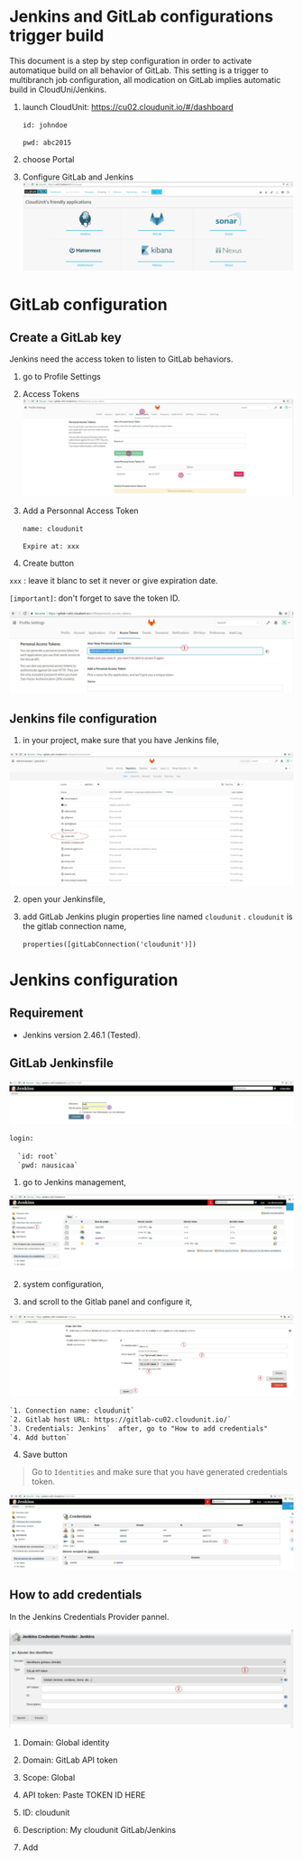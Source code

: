 

# Jenkins and GitLab configurations trigger build 
This document is a step by step configuration in order to activate automatique build on all behavior of GitLab. This setting is a trigger to multibranch job configuration, all modication on GitLab implies automatic build in CloudUni/Jenkins.
1. launch CloudUnit: https://cu02.cloudunit.io/#/dashboard

    `id: johndoe`
    
    `pwd: abc2015`
2. choose Portal
3. Configure GitLab and Jenkins
![alt text](./img/Portal.jpg "Logo Title Text 1")

# GitLab configuration
## Create a GitLab key

Jenkins need the access token to listen to GitLab behaviors.
1. go to Profile Settings
2. Access Tokens
![alt text](./img/Portal_GitLab_token.jpg "Logo Title Text 1")
1. Add a Personnal Access Token

    `name: cloudunit`
    
    `Expire at: xxx`
    
2. Create button
 
`xxx` : leave it blanc to set it never or give expiration date.

`[important]`: don't forget to save the token ID.

![alt text](./img/Portal_Jenkins_ApiToken.jpg "Logo Title Text 1")

## Jenkins file configuration
1. in your project, make sure that you have Jenkins file,

![alt text](./img/Portal_GitLab_JenkinsFile.jpg "Logo Title Text 1")

2. open your Jenkinsfile,

3. add GitLab Jenkins plugin properties line named `cloudunit` . `cloudunit` is the gitlab connection name,

    `properties([gitLabConnection('cloudunit')])`

# Jenkins configuration
## Requirement
 - Jenkins version 2.46.1 (Tested).

## GitLab Jenkinsfile 
![alt text](./img/Portal_Jenkins.jpg "Logo Title Text 1")

    login:
     
      `id: root`
      `pwd: nausicaa`
    
1. go to Jenkins management,

![alt text](./img/Portal_Jenkins_Admin.jpg "Logo Title Text 1")

2. system configuration,

3. and scroll to the Gitlab panel and configure it,

![alt text](./img/Portal_Jenkins_GitlabPanel.jpg "Logo Title Text 1")

    `1. Connection name: cloudunit`
    `2. Gitlab host URL: https://gitlab-cu02.cloudunit.io/`
    `3. Credentials: Jenkins`  after, go to "How to add credentials"
    `4. Add button`
    
4. Save button

> Go to `Identities` and make sure that you have generated credentials token.

![alt text](./img/Portal_Jenkins_credentials.jpg "Logo Title Text 1")

## How to add credentials
In the Jenkins Credentials Provider pannel.

![alt text](./img/Portal_Jenkins_Credentials.jpg "Logo Title Text 1")

1. Domain: Global identity
  
2. Domain: GitLab API token
  
3. Scope: Global
  
4. API token: Paste TOKEN ID HERE
  
5. ID: cloudunit
  
6. Description: My cloudunit GitLab/Jenkins
  
7. Add
